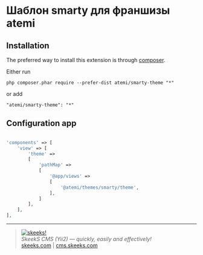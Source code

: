 Шаблон smarty для франшизы atemi
====================

Installation
------------

The preferred way to install this extension is through [composer](http://getcomposer.org/download/).

Either run

```
php composer.phar require --prefer-dist atemi/smarty-theme "*"
```

or add

```
"atemi/smarty-theme": "*"
```

Configuration app
----------

```php

'components' => [
    'view' => [
        'theme' =>
        [
            'pathMap' =>
            [
                '@app/views' =>
                [
                    '@atemi/themes/smarty/theme',
                ],
            ]
        ],
    ],
],

```

___

> [![skeeks!](https://skeeks.com/img/logo/logo-no-title-80px.png)](https://skeeks.com)  
<i>SkeekS CMS (Yii2) — quickly, easily and effectively!</i>  
[skeeks.com](https://skeeks.com) | [cms.skeeks.com](https://cms.skeeks.com)